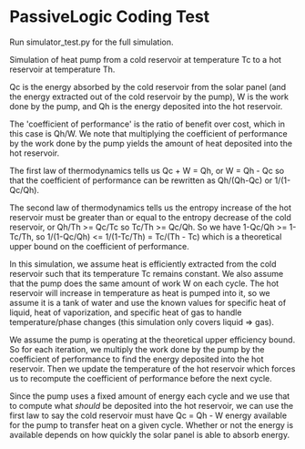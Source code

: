 # PassiveLogic Coding Test

Run simulator_test.py for the full simulation.

Simulation of heat pump from a cold reservoir at temperature Tc to a hot reservoir at temperature Th.

Qc is the energy absorbed by the cold reservoir from the solar panel (and the energy extracted out of the cold
reservoir by the pump), W is the work done by the pump, and Qh is the energy deposited into the hot reservoir.

The 'coefficient of performance' is the ratio of benefit over cost, which in this case is Qh/W. We note that
multiplying the coefficient of performance by the work done by the pump yields the amount of heat deposited into
the hot reservoir.

The first law of thermodynamics tells us Qc + W = Qh, or W = Qh - Qc so that the coefficient of performance can be
rewritten as Qh/(Qh-Qc) or 1/(1-Qc/Qh).

The second law of thermodynamics tells us the entropy increase of the hot reservoir must be greater than or equal to
the entropy decrease of the cold reservoir, or Qh/Th >= Qc/Tc so Tc/Th >= Qc/Qh. So we have 1-Qc/Qh >= 1-Tc/Th, so
1/(1-Qc/Qh) <= 1/(1-Tc/Th) = Tc/(Th - Tc) which is a theoretical upper bound on the coefficient of performance.

In this simulation, we assume heat is efficiently extracted from the cold reservoir such that its temperature Tc
remains constant. We also assume that the pump does the same amount of work W on each cycle. The hot reservoir will
increase in temperature as heat is pumped into it, so we assume it is a tank of water and use the known values for
specific heat of liquid, heat of vaporization, and specific heat of gas to handle temperature/phase changes (this
simulation only covers liquid => gas).

We assume the pump is operating at the theoretical upper efficiency bound. So for each iteration, we multiply the
work done by the pump by the coefficient of performance to find the energy deposited into the hot reservoir. Then we
update the temperature of the hot reservoir which forces us to recompute the coefficient of performance before the
next cycle.

Since the pump uses a fixed amount of energy each cycle and we use that to compute what *should* be deposited into
the hot reservoir, we can use the first law to say the cold reservoir must have Qc = Qh - W energy available for
the pump to transfer heat on a given cycle. Whether or not the energy is available depends on how quickly the solar
panel is able to absorb energy.